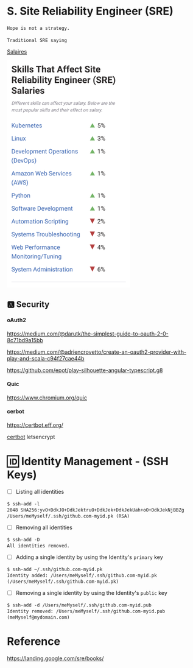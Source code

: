 # S. Site Reliability Engineer (SRE)


    Hope is not a strategy.

    Traditional SRE saying


[Salaires](https://www.payscale.com/research/US/Job=Site_Reliability_Engineer_(SRE)/Salary)

<img src="images/SRE-Skills.png" width=323 height=597></img>

## :a: Security

#### oAuth2

https://medium.com/@darutk/the-simplest-guide-to-oauth-2-0-8c71bd9a15bb

https://medium.com/@adriencrovetto/create-an-oauth2-provider-with-play-and-scala-c94f27cae44b


https://github.com/epot/play-silhouette-angular-typescript.g8

#### Quic

https://www.chromium.org/quic


#### cerbot

https://certbot.eff.org/

[certbot](certbot) letsencrypt


# :id: Identity Management - (SSH Keys) 

- [ ] Listing all identities

```
$ ssh-add -l
2048 SHA256:yvO+DdkJO+DdkJektruO+DdkJek+DdkJekUah+oO+DdkJekNjBBZg /Users/meMyself/.ssh/github.com-myid.pk (RSA)
```

- [ ] Removing all identities

```
$ ssh-add -D
All identities removed.
```

- [ ] Adding a single identity by using the Identity's `primary` key

```
$ ssh-add ~/.ssh/github.com-myid.pk 
Identity added: /Users/meMyself/.ssh/github.com-myid.pk (/Users/meMyself/.ssh/github.com-myid.pk)
```

- [ ] Removing a single identity by using the Identity's `public` key


```
$ ssh-add -d /Users/meMyself/.ssh/github.com-myid.pub 
Identity removed: /Users/meMyself/.ssh/github.com-myid.pub (meMyself@mydomain.com)
```


# Reference

https://landing.google.com/sre/books/


